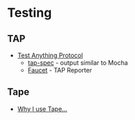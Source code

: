 # Testing
## TAP
* [Test Anything Protocol](https://testanything.org/)
    * [tap-spec](https://github.com/scottcorgan/tap-spec) - output similar to Mocha
    * [Faucet](https://github.com/substack/faucet) - TAP Reporter
## Tape
* [Why I use Tape...](https://medium.com/javascript-scene/why-i-use-tape-instead-of-mocha-so-should-you-6aa105d8eaf4)
